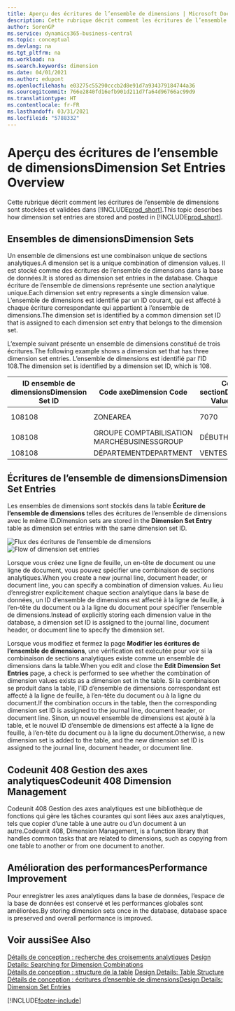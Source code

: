 ```yaml
---
title: Aperçu des écritures de l’ensemble de dimensions | Microsoft Docs
description: Cette rubrique décrit comment les écritures de l’ensemble de dimensions sont stockées et validées dans Dynamics 365.
author: SorenGP
ms.service: dynamics365-business-central
ms.topic: conceptual
ms.devlang: na
ms.tgt_pltfrm: na
ms.workload: na
ms.search.keywords: dimension
ms.date: 04/01/2021
ms.author: edupont
ms.openlocfilehash: e03275c55290cccb2d8e91d7a934379184744a36
ms.sourcegitcommit: 766e2840fd16efb901d211d7fa64d96766ac99d9
ms.translationtype: HT
ms.contentlocale: fr-FR
ms.lasthandoff: 03/31/2021
ms.locfileid: "5788332"
---
```

# <a name="dimension-set-entries-overview"></a><span data-ttu-id="2a82e-103">Aperçu des écritures de l’ensemble de dimensions</span><span class="sxs-lookup"><span data-stu-id="2a82e-103">Dimension Set Entries Overview</span></span>
<span data-ttu-id="2a82e-104">Cette rubrique décrit comment les écritures de l’ensemble de dimensions sont stockées et validées dans [!INCLUDE[prod_short](includes/prod_short.md)].</span><span class="sxs-lookup"><span data-stu-id="2a82e-104">This topic describes how dimension set entries are stored and posted in [!INCLUDE[prod_short](includes/prod_short.md)].</span></span>  

## <a name="dimension-sets"></a><span data-ttu-id="2a82e-105">Ensembles de dimensions</span><span class="sxs-lookup"><span data-stu-id="2a82e-105">Dimension Sets</span></span>  
<span data-ttu-id="2a82e-106">Un ensemble de dimensions est une combinaison unique de sections analytiques.</span><span class="sxs-lookup"><span data-stu-id="2a82e-106">A dimension set is a unique combination of dimension values.</span></span> <span data-ttu-id="2a82e-107">Il est stocké comme des écritures de l’ensemble de dimensions dans la base de données.</span><span class="sxs-lookup"><span data-stu-id="2a82e-107">It is stored as dimension set entries in the database.</span></span> <span data-ttu-id="2a82e-108">Chaque écriture de l’ensemble de dimensions représente une section analytique unique.</span><span class="sxs-lookup"><span data-stu-id="2a82e-108">Each dimension set entry represents a single dimension value.</span></span> <span data-ttu-id="2a82e-109">L’ensemble de dimensions est identifié par un ID courant, qui est affecté à chaque écriture correspondante qui appartient à l’ensemble de dimensions.</span><span class="sxs-lookup"><span data-stu-id="2a82e-109">The dimension set is identified by a common dimension set ID that is assigned to each dimension set entry that belongs to the dimension set.</span></span>  

<span data-ttu-id="2a82e-110">L’exemple suivant présente un ensemble de dimensions constitué de trois écritures.</span><span class="sxs-lookup"><span data-stu-id="2a82e-110">The following example shows a dimension set that has three dimension set entries.</span></span> <span data-ttu-id="2a82e-111">L’ensemble de dimensions est identifié par l’ID 108.</span><span class="sxs-lookup"><span data-stu-id="2a82e-111">The dimension set is identified by a dimension set ID, which is 108.</span></span>  

|<span data-ttu-id="2a82e-112">ID ensemble de dimensions</span><span class="sxs-lookup"><span data-stu-id="2a82e-112">Dimension Set ID</span></span>|<span data-ttu-id="2a82e-113">Code axe</span><span class="sxs-lookup"><span data-stu-id="2a82e-113">Dimension Code</span></span>|<span data-ttu-id="2a82e-114">Code section</span><span class="sxs-lookup"><span data-stu-id="2a82e-114">Dimension Value Code</span></span>|<span data-ttu-id="2a82e-115">Nom de la section analytique</span><span class="sxs-lookup"><span data-stu-id="2a82e-115">Dimension Value Name</span></span>|  
|----------------------|--------------------|--------------------------|--------------------------|  
|<span data-ttu-id="2a82e-116">108</span><span class="sxs-lookup"><span data-stu-id="2a82e-116">108</span></span>|<span data-ttu-id="2a82e-117">ZONE</span><span class="sxs-lookup"><span data-stu-id="2a82e-117">AREA</span></span>|<span data-ttu-id="2a82e-118">70</span><span class="sxs-lookup"><span data-stu-id="2a82e-118">70</span></span>|<span data-ttu-id="2a82e-119">Amérique du Nord</span><span class="sxs-lookup"><span data-stu-id="2a82e-119">America North</span></span>|  
|<span data-ttu-id="2a82e-120">108</span><span class="sxs-lookup"><span data-stu-id="2a82e-120">108</span></span>|<span data-ttu-id="2a82e-121">GROUPE COMPTABILISATION MARCHÉ</span><span class="sxs-lookup"><span data-stu-id="2a82e-121">BUSINESSGROUP</span></span>|<span data-ttu-id="2a82e-122">DÉBUT</span><span class="sxs-lookup"><span data-stu-id="2a82e-122">HOME</span></span>|<span data-ttu-id="2a82e-123">Accueil</span><span class="sxs-lookup"><span data-stu-id="2a82e-123">Home</span></span>|  
|<span data-ttu-id="2a82e-124">108</span><span class="sxs-lookup"><span data-stu-id="2a82e-124">108</span></span>|<span data-ttu-id="2a82e-125">DÉPARTEMENT</span><span class="sxs-lookup"><span data-stu-id="2a82e-125">DEPARTMENT</span></span>|<span data-ttu-id="2a82e-126">VENTES</span><span class="sxs-lookup"><span data-stu-id="2a82e-126">SALES</span></span>|<span data-ttu-id="2a82e-127">Ventes</span><span class="sxs-lookup"><span data-stu-id="2a82e-127">Sales</span></span>|  

## <a name="dimension-set-entries"></a><span data-ttu-id="2a82e-128">Écritures de l’ensemble de dimensions</span><span class="sxs-lookup"><span data-stu-id="2a82e-128">Dimension Set Entries</span></span>  
<span data-ttu-id="2a82e-129">Les ensembles de dimensions sont stockés dans la table **Écriture de l’ensemble de dimensions** telles des écritures de l’ensemble de dimensions avec le même ID.</span><span class="sxs-lookup"><span data-stu-id="2a82e-129">Dimension sets are stored in the **Dimension Set Entry** table as dimension set entries with the same dimension set ID.</span></span>  

<span data-ttu-id="2a82e-130">![Flux des écritures de l’ensemble de dimensions](media/dimensionentrynav7.png "Flux des écritures de l’ensemble de dimensions")</span><span class="sxs-lookup"><span data-stu-id="2a82e-130">![Flow of dimension set entries](media/dimensionentrynav7.png "Flow of dimension set entries")</span></span>  

<span data-ttu-id="2a82e-131">Lorsque vous créez une ligne de feuille, un en-tête de document ou une ligne de document, vous pouvez spécifier une combinaison de sections analytiques.</span><span class="sxs-lookup"><span data-stu-id="2a82e-131">When you create a new journal line, document header, or document line, you can specify a combination of dimension values.</span></span> <span data-ttu-id="2a82e-132">Au lieu d’enregistrer explicitement chaque section analytique dans la base de données, un ID d’ensemble de dimensions est affecté à la ligne de feuille, à l’en-tête du document ou à la ligne du document pour spécifier l’ensemble de dimensions.</span><span class="sxs-lookup"><span data-stu-id="2a82e-132">Instead of explicitly storing each dimension value in the database, a dimension set ID is assigned to the journal line, document header, or document line to specify the dimension set.</span></span>  

<span data-ttu-id="2a82e-133">Lorsque vous modifiez et fermez la page **Modifier les écritures de l’ensemble de dimensions**, une vérification est exécutée pour voir si la combinaison de sections analytiques existe comme un ensemble de dimensions dans la table.</span><span class="sxs-lookup"><span data-stu-id="2a82e-133">When you edit and close the **Edit Dimension Set Entries** page, a check is performed to see whether the combination of dimension values exists as a dimension set in the table.</span></span> <span data-ttu-id="2a82e-134">Si la combinaison se produit dans la table, l’ID d’ensemble de dimensions correspondant est affecté à la ligne de feuille, à l’en-tête du document ou à la ligne du document.</span><span class="sxs-lookup"><span data-stu-id="2a82e-134">If the combination occurs in the table, then the corresponding dimension set ID is assigned to the journal line, document header, or document line.</span></span> <span data-ttu-id="2a82e-135">Sinon, un nouvel ensemble de dimensions est ajouté à la table, et le nouvel ID d’ensemble de dimensions est affecté à la ligne de feuille, à l’en-tête du document ou à la ligne du document.</span><span class="sxs-lookup"><span data-stu-id="2a82e-135">Otherwise, a new dimension set is added to the table, and the new dimension set ID is assigned to the journal line, document header, or document line.</span></span>

## <a name="codeunit-408-dimension-management"></a><span data-ttu-id="2a82e-136">Codeunit 408 Gestion des axes analytiques</span><span class="sxs-lookup"><span data-stu-id="2a82e-136">Codeunit 408 Dimension Management</span></span>
<span data-ttu-id="2a82e-137">Codeunit 408 Gestion des axes analytiques est une bibliothèque de fonctions qui gère les tâches courantes qui sont liées aux axes analytiques, tels que copier d’une table à une autre ou d’un document à un autre.</span><span class="sxs-lookup"><span data-stu-id="2a82e-137">Codeunit 408, Dimension Management, is a function library that handles common tasks that are related to dimensions, such as copying from one table to another or from one document to another.</span></span>

## <a name="performance-improvement"></a><span data-ttu-id="2a82e-138">Amélioration des performances</span><span class="sxs-lookup"><span data-stu-id="2a82e-138">Performance Improvement</span></span>  
<span data-ttu-id="2a82e-139">Pour enregistrer les axes analytiques dans la base de données, l’espace de la base de données est conservé et les performances globales sont améliorées.</span><span class="sxs-lookup"><span data-stu-id="2a82e-139">By storing dimension sets once in the database, database space is preserved and overall performance is improved.</span></span>  

## <a name="see-also"></a><span data-ttu-id="2a82e-140">Voir aussi</span><span class="sxs-lookup"><span data-stu-id="2a82e-140">See Also</span></span>
<span data-ttu-id="2a82e-141">[Détails de conception : recherche des croisements analytiques](design-details-searching-for-dimension-combinations.md) </span><span class="sxs-lookup"><span data-stu-id="2a82e-141">[Design Details: Searching for Dimension Combinations](design-details-searching-for-dimension-combinations.md) </span></span>  
<span data-ttu-id="2a82e-142">[Détails de conception : structure de la table](design-details-table-structure.md) </span><span class="sxs-lookup"><span data-stu-id="2a82e-142">[Design Details: Table Structure](design-details-table-structure.md) </span></span>  
[<span data-ttu-id="2a82e-143">Détails de conception : écritures d’ensemble de dimensions</span><span class="sxs-lookup"><span data-stu-id="2a82e-143">Design Details: Dimension Set Entries</span></span>](design-details-dimension-set-entries.md)   


[!INCLUDE[footer-include](includes/footer-banner.md)]
